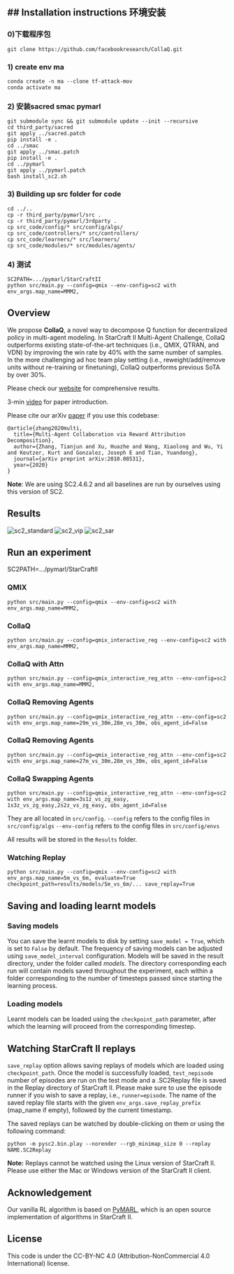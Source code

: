 ## ## Installation instructions 环境安装
### 0)下载程序包
```
git clone https://github.com/facebookresearch/CollaQ.git
```
### 1) create env ma
```
conda create -n ma --clone tf-attack-mov
conda activate ma
```
### 2) 安装sacred smac pymarl
```
git submodule sync && git submodule update --init --recursive
cd third_party/sacred
git apply ../sacred.patch
pip install -e .
cd ../smac
git apply ../smac.patch
pip install -e .
cd ../pymarl
git apply ../pymarl.patch
bash install_sc2.sh
```
### 3) Building up src folder for code
```
cd ../..
cp -r third_party/pymarl/src .
cp -r third_party/pymarl/3rdparty .
cp src_code/config/* src/config/algs/
cp src_code/controllers/* src/controllers/
cp src_code/learners/* src/learners/
cp src_code/modules/* src/modules/agents/

```
### 4) 测试
```
SC2PATH=.../pymarl/StarCraftII
python src/main.py --config=qmix --env-config=sc2 with env_args.map_name=MMM2,
```
## Overview
We propose **CollaQ**, a novel way to decompose Q function for decentralized policy in multi-agent modeling. In StarCraft II Multi-Agent Challenge, CollaQ outperforms existing state-of-the-art techniques (i.e., QMIX, QTRAN, and VDN) by improving the win rate by 40% with the same number of samples. In the more challenging ad hoc team play setting (i.e., reweight/add/remove units without re-training or finetuning), CollaQ outperforms previous SoTA by over 30%. 

Please check our [website](https://sites.google.com/view/multi-agent-collaq-public) for comprehensive results.

3-min [video](http://yuandong-tian.com/collaQ.mp4) for paper introduction. 

Please cite our arXiv [paper](https://arxiv.org/abs/2010.08531) if you use this codebase:

```
@article{zhang2020multi,
  title={Multi-Agent Collaboration via Reward Attribution Decomposition},
  author={Zhang, Tianjun and Xu, Huazhe and Wang, Xiaolong and Wu, Yi and Keutzer, Kurt and Gonzalez, Joseph E and Tian, Yuandong},
  journal={arXiv preprint arXiv:2010.08531},
  year={2020}
}
```

**Note**: We are using SC2.4.6.2 and all baselines are run by ourselves using this version of SC2.



## Results
![sc2_standard](/figures/sc2_standard.png?raw=true)
![sc2_vip](/figures/sc2_vip.png?raw=true)
![sc2_sar](/figures/sc2_sar.png?raw=true)


## Run an experiment 
SC2PATH=.../pymarl/StarCraftII

### QMIX
```
python src/main.py --config=qmix --env-config=sc2 with env_args.map_name=MMM2,
```

### CollaQ
```
python src/main.py --config=qmix_interactive_reg --env-config=sc2 with env_args.map_name=MMM2,
```

### CollaQ with Attn
```
python src/main.py --config=qmix_interactive_reg_attn --env-config=sc2 with env_args.map_name=MMM2,
```

### CollaQ Removing Agents
```
python src/main.py --config=qmix_interactive_reg_attn --env-config=sc2 with env_args.map_name=29m_vs_30m,28m_vs_30m, obs_agent_id=False
```

### CollaQ Removing Agents
```
python src/main.py --config=qmix_interactive_reg_attn --env-config=sc2 with env_args.map_name=27m_vs_30m,28m_vs_30m, obs_agent_id=False
```

### CollaQ Swapping Agents
```
python src/main.py --config=qmix_interactive_reg_attn --env-config=sc2 with env_args.map_name=3s1z_vs_zg_easy, 1s3z_vs_zg_easy,2s2z_vs_zg_easy, obs_agent_id=False
```

They are all located in `src/config`.
`--config` refers to the config files in `src/config/algs`
`--env-config` refers to the config files in `src/config/envs`

All results will be stored in the `Results` folder.

### Watching Replay
```
python src/main.py --config=qmix --env-config=sc2 with env_args.map_name=5m_vs_6m, evaluate=True checkpoint_path=results/models/5m_vs_6m/... save_replay=True
```

## Saving and loading learnt models

### Saving models

You can save the learnt models to disk by setting `save_model = True`, which is set to `False` by default. The frequency of saving models can be adjusted using `save_model_interval` configuration. Models will be saved in the result directory, under the folder called *models*. The directory corresponding each run will contain models saved throughout the experiment, each within a folder corresponding to the number of timesteps passed since starting the learning process.

### Loading models

Learnt models can be loaded using the `checkpoint_path` parameter, after which the learning will proceed from the corresponding timestep. 

## Watching StarCraft II replays

`save_replay` option allows saving replays of models which are loaded using `checkpoint_path`. Once the model is successfully loaded, `test_nepisode` number of episodes are run on the test mode and a .SC2Replay file is saved in the Replay directory of StarCraft II. Please make sure to use the episode runner if you wish to save a replay, i.e., `runner=episode`. The name of the saved replay file starts with the given `env_args.save_replay_prefix` (map_name if empty), followed by the current timestamp. 

The saved replays can be watched by double-clicking on them or using the following command:

```shell
python -m pysc2.bin.play --norender --rgb_minimap_size 0 --replay NAME.SC2Replay
```

**Note:** Replays cannot be watched using the Linux version of StarCraft II. Please use either the Mac or Windows version of the StarCraft II client.

## Acknowledgement

Our vanilla RL algorithm is based on [PyMARL](https://github.com/oxwhirl/pymarl), which is an open source implementation of algorithms in StarCraft II.

## License

This code is under the CC-BY-NC 4.0 (Attribution-NonCommercial 4.0 International) license.
